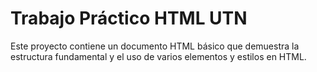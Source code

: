 # Trabajo Práctico HTML UTN

Este proyecto contiene un documento HTML básico que demuestra la estructura fundamental y el uso de varios elementos y estilos en HTML.

